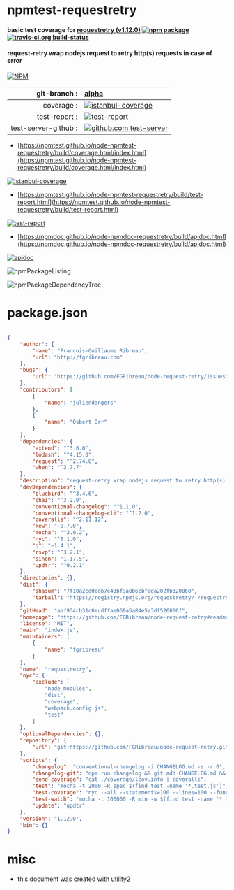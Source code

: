 # npmtest-requestretry

#### basic test coverage for  [requestretry (v1.12.0)](https://github.com/FGRibreau/node-request-retry#readme)  [![npm package](https://img.shields.io/npm/v/npmtest-requestretry.svg?style=flat-square)](https://www.npmjs.org/package/npmtest-requestretry) [![travis-ci.org build-status](https://api.travis-ci.org/npmtest/node-npmtest-requestretry.svg)](https://travis-ci.org/npmtest/node-npmtest-requestretry)

#### request-retry wrap nodejs request to retry http(s) requests in case of error

[![NPM](https://nodei.co/npm/requestretry.png?downloads=true&downloadRank=true&stars=true)](https://www.npmjs.com/package/requestretry)

| git-branch : | [alpha](https://github.com/npmtest/node-npmtest-requestretry/tree/alpha)|
|--:|:--|
| coverage : | [![istanbul-coverage](https://npmtest.github.io/node-npmtest-requestretry/build/coverage.badge.svg)](https://npmtest.github.io/node-npmtest-requestretry/build/coverage.html/index.html)|
| test-report : | [![test-report](https://npmtest.github.io/node-npmtest-requestretry/build/test-report.badge.svg)](https://npmtest.github.io/node-npmtest-requestretry/build/test-report.html)|
| test-server-github : | [![github.com test-server](https://npmtest.github.io/node-npmtest-requestretry/GitHub-Mark-32px.png)](https://npmtest.github.io/node-npmtest-requestretry/build/app/index.html) | | build-artifacts : | [![build-artifacts](https://npmtest.github.io/node-npmtest-requestretry/glyphicons_144_folder_open.png)](https://github.com/npmtest/node-npmtest-requestretry/tree/gh-pages/build)|

- [https://npmtest.github.io/node-npmtest-requestretry/build/coverage.html/index.html](https://npmtest.github.io/node-npmtest-requestretry/build/coverage.html/index.html)

[![istanbul-coverage](https://npmtest.github.io/node-npmtest-requestretry/build/screenCapture.buildCi.browser.%252Ftmp%252Fbuild%252Fcoverage.lib.html.png)](https://npmtest.github.io/node-npmtest-requestretry/build/coverage.html/index.html)

- [https://npmtest.github.io/node-npmtest-requestretry/build/test-report.html](https://npmtest.github.io/node-npmtest-requestretry/build/test-report.html)

[![test-report](https://npmtest.github.io/node-npmtest-requestretry/build/screenCapture.buildCi.browser.%252Ftmp%252Fbuild%252Ftest-report.html.png)](https://npmtest.github.io/node-npmtest-requestretry/build/test-report.html)

- [https://npmdoc.github.io/node-npmdoc-requestretry/build/apidoc.html](https://npmdoc.github.io/node-npmdoc-requestretry/build/apidoc.html)

[![apidoc](https://npmdoc.github.io/node-npmdoc-requestretry/build/screenCapture.buildCi.browser.%252Ftmp%252Fbuild%252Fapidoc.html.png)](https://npmdoc.github.io/node-npmdoc-requestretry/build/apidoc.html)

![npmPackageListing](https://npmtest.github.io/node-npmtest-requestretry/build/screenCapture.npmPackageListing.svg)

![npmPackageDependencyTree](https://npmtest.github.io/node-npmtest-requestretry/build/screenCapture.npmPackageDependencyTree.svg)



# package.json

```json

{
    "author": {
        "name": "Francois-Guillaume Ribreau",
        "url": "http://fgribreau.com"
    },
    "bugs": {
        "url": "https://github.com/FGRibreau/node-request-retry/issues"
    },
    "contributors": [
        {
            "name": "juliendangers"
        },
        {
            "name": "Osbert Orr"
        }
    ],
    "dependencies": {
        "extend": "^3.0.0",
        "lodash": "^4.15.0",
        "request": "^2.74.0",
        "when": "^3.7.7"
    },
    "description": "request-retry wrap nodejs request to retry http(s) requests in case of error",
    "devDependencies": {
        "bluebird": "^3.4.6",
        "chai": "^3.2.0",
        "conventional-changelog": "^1.1.0",
        "conventional-changelog-cli": "^1.2.0",
        "coveralls": "^2.11.12",
        "kew": "~0.7.0",
        "mocha": "^3.0.2",
        "nyc": "^8.1.0",
        "q": "~1.4.1",
        "rsvp": "^3.2.1",
        "sinon": "1.17.5",
        "updtr": "^0.2.1"
    },
    "directories": {},
    "dist": {
        "shasum": "7f10a2cd0edb7e43bf9a8b6cbfeda202fb320860",
        "tarball": "https://registry.npmjs.org/requestretry/-/requestretry-1.12.0.tgz"
    },
    "gitHead": "aef934cb31c0ecdffae069a5a84e5a3df526806f",
    "homepage": "https://github.com/FGRibreau/node-request-retry#readme",
    "license": "MIT",
    "main": "index.js",
    "maintainers": [
        {
            "name": "fgribreau"
        }
    ],
    "name": "requestretry",
    "nyc": {
        "exclude": [
            "node_modules",
            "dist",
            "coverage",
            "webpack.config.js",
            "test"
        ]
    },
    "optionalDependencies": {},
    "repository": {
        "url": "git+https://github.com/FGRibreau/node-request-retry.git"
    },
    "scripts": {
        "changelog": "conventional-changelog -i CHANGELOG.md -s -r 0",
        "changelog-git": "npm run changelog && git add CHANGELOG.md && git commit -m 'docs(changelog): updated' && git push origin master",
        "send-coverage": "cat ./coverage/lcov.info | coveralls",
        "test": "mocha -t 2000 -R spec $(find test -name '*.test.js')",
        "test-coverage": "nyc --all --statements=100 --lines=100 --functions=100 --branches=100 --check-coverage --reporter=lcov --reporter=cobertura --report-dir=coverage -- mocha -R spec -t 100000  $(find test -name '*.test.js')",
        "test-watch": "mocha -t 100000 -R min -w $(find test -name '*.test.js')",
        "update": "updtr"
    },
    "version": "1.12.0",
    "bin": {}
}
```



# misc
- this document was created with [utility2](https://github.com/kaizhu256/node-utility2)
